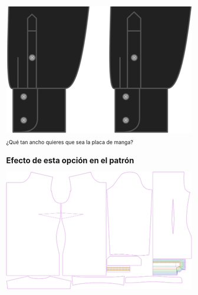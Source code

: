 ![Anchura de la vista de la manga](sleeveplacketwidth.svg)

¿Qué tan ancho quieres que sea la placa de manga?


## Efecto de esta opción en el patrón
![Esta imagen muestra el efecto de esta opción superponiendo varias variantes que tienen un valor diferente para esta opción](simone_sleeveplacketwidth_sample.svg "Efecto de esta opción en el patrón")